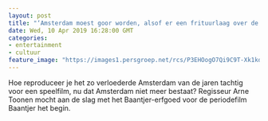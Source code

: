 ```yaml
---
layout: post
title: "‘Amsterdam moest goor worden, alsof er een frituurlaag over de binnenstad zit’"
date: Wed, 10 Apr 2019 16:28:00 GMT
categories: 
- entertainment 
- cultuur 
feature_image: "https://images1.persgroep.net/rcs/P3EHOogO7Qi9C9T-Xk1kd9Ra6iA/diocontent/145225788/_crop/1036/201/2148/2149/_fill/320/320?appId=93a17a8fd81db0de025c8abd1cca1279&quality=0.85"
---
```


Hoe reproduceer je het zo verloederde Amsterdam van de jaren tachtig voor een speelfilm, nu dat Amsterdam niet meer bestaat? Regisseur Arne Toonen mocht aan de slag met het Baantjer-erfgoed voor de periodefilm Baantjer het begin.
